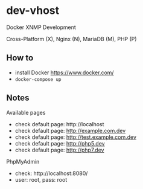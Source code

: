 # dev-vhost

Docker XNMP Development

Cross-Platform (X), Nginx (N), MariaDB (M), PHP (P)

## How to
- install Docker https://www.docker.com/
- `docker-compose up`

## Notes

Available pages
- check default page: http://localhost
- check default page: http://example.com.dev
- check default page: http://test.example.com.dev
- check default page: http://php5.dev
- check default page: http://php7.dev

PhpMyAdmin
- check: http://localhost:8080/
- user: root, pass: root